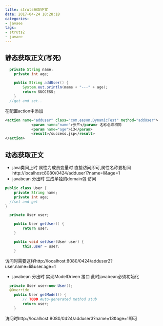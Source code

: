 ```yaml
---
title: struts获取正文
date: 2017-04-24 10:28:18
categories:
- javaee
tags:
- struts2
- javaee
---
```

## 静态获取正文(写死)
```java
  private String name;
	private int age;

	public String addUser() {
		System.out.println(name + "---" + age);
		return SUCCESS;
	}
  //get and set..
```
在配置action中添加
```xml
<action name="adduser" class="com.eason.DynamicTest" method="addUser">
			<param name="name">张三</param> 名称必须相同
			<param name="age">13</param>
			<result>/success.jsp</result>
</action>
```
## 动态获取正文
* java类同上时 属性为成员变量时 直接访问即可,属性名称要相同http://localhost:8080/0424/adduser1?name=li&age=1
* javabean 分出时 生成单独的domain包 访问
```java
public class User {
	private String name;
	private int age;
  //set and get
}
```
```java
  private User user;

	public User getUser() {
		return user;
	}

	public void setUser(User user) {
		this.user = user;
	}
```
访问时需要这样http://localhost:8080/0424/adduser2?user.name=li&user.age=1
* javabean 分出时 实现ModelDriven 接口 此时javabean必须初始化
```java
  private User user=new User();
  @Override
	public User getModel() {
		// TODO Auto-generated method stub
		return user;
	}
```
访问时http://localhost:8080/0424/adduser3?name=13&age=1即可
